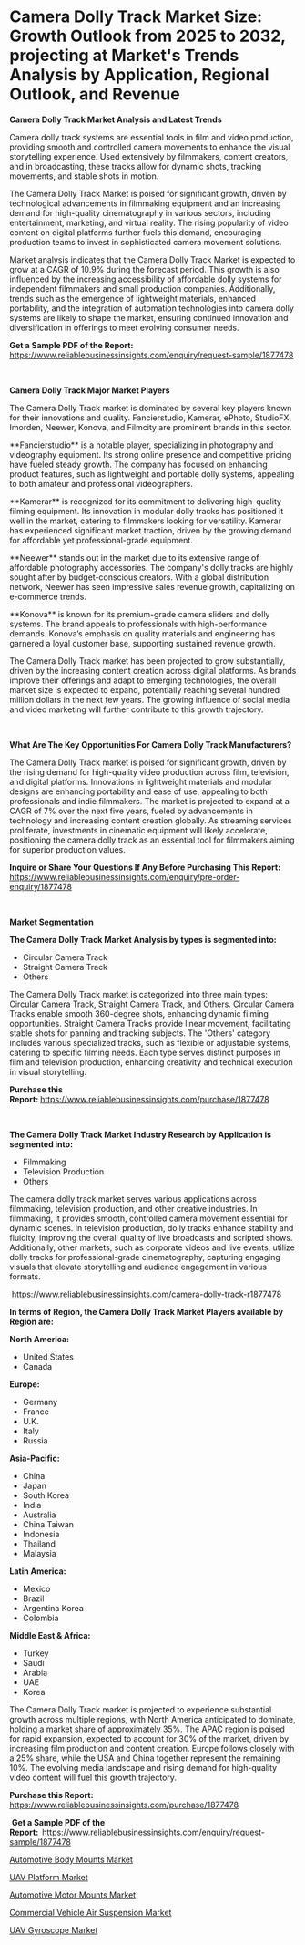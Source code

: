 <p><h1>Camera Dolly Track Market Size: Growth Outlook from 2025 to 2032, projecting at Market's Trends Analysis by Application, Regional Outlook, and Revenue</h1></p><p><strong>Camera Dolly Track Market Analysis and Latest Trends</strong></p>
<p><p>Camera dolly track systems are essential tools in film and video production, providing smooth and controlled camera movements to enhance the visual storytelling experience. Used extensively by filmmakers, content creators, and in broadcasting, these tracks allow for dynamic shots, tracking movements, and stable shots in motion.</p><p>The Camera Dolly Track Market is poised for significant growth, driven by technological advancements in filmmaking equipment and an increasing demand for high-quality cinematography in various sectors, including entertainment, marketing, and virtual reality. The rising popularity of video content on digital platforms further fuels this demand, encouraging production teams to invest in sophisticated camera movement solutions.</p><p>Market analysis indicates that the Camera Dolly Track Market is expected to grow at a CAGR of 10.9% during the forecast period. This growth is also influenced by the increasing accessibility of affordable dolly systems for independent filmmakers and small production companies. Additionally, trends such as the emergence of lightweight materials, enhanced portability, and the integration of automation technologies into camera dolly systems are likely to shape the market, ensuring continued innovation and diversification in offerings to meet evolving consumer needs.</p></p>
<p><strong>Get a Sample PDF of the Report:&nbsp;</strong> <a href="https://www.reliablebusinessinsights.com/enquiry/request-sample/1877478?utm_campaign=96&utm_medium=2&utm_source=Github&utm_content=ia&utm_term=19022025&utm_id=camera-dolly-track">https://www.reliablebusinessinsights.com/enquiry/request-sample/1877478</a></p>
<p>&nbsp;</p>
<p><strong>Camera Dolly Track Major Market Players</strong></p>
<p><p>The Camera Dolly Track market is dominated by several key players known for their innovations and quality. Fancierstudio, Kamerar, ePhoto, StudioFX, Imorden, Neewer, Konova, and Filmcity are prominent brands in this sector.</p><p>**Fancierstudio** is a notable player, specializing in photography and videography equipment. Its strong online presence and competitive pricing have fueled steady growth. The company has focused on enhancing product features, such as lightweight and portable dolly systems, appealing to both amateur and professional videographers.</p><p>**Kamerar** is recognized for its commitment to delivering high-quality filming equipment. Its innovation in modular dolly tracks has positioned it well in the market, catering to filmmakers looking for versatility. Kamerar has experienced significant market traction, driven by the growing demand for affordable yet professional-grade equipment.</p><p>**Neewer** stands out in the market due to its extensive range of affordable photography accessories. The company's dolly tracks are highly sought after by budget-conscious creators. With a global distribution network, Neewer has seen impressive sales revenue growth, capitalizing on e-commerce trends.</p><p>**Konova** is known for its premium-grade camera sliders and dolly systems. The brand appeals to professionals with high-performance demands. Konova’s emphasis on quality materials and engineering has garnered a loyal customer base, supporting sustained revenue growth.</p><p>The Camera Dolly Track market has been projected to grow substantially, driven by the increasing content creation across digital platforms. As brands improve their offerings and adapt to emerging technologies, the overall market size is expected to expand, potentially reaching several hundred million dollars in the next few years. The growing influence of social media and video marketing will further contribute to this growth trajectory.</p></p>
<p>&nbsp;</p>
<p><strong>What Are The Key Opportunities For Camera Dolly Track Manufacturers?</strong></p>
<p><p>The Camera Dolly Track market is poised for significant growth, driven by the rising demand for high-quality video production across film, television, and digital platforms. Innovations in lightweight materials and modular designs are enhancing portability and ease of use, appealing to both professionals and indie filmmakers. The market is projected to expand at a CAGR of 7% over the next five years, fueled by advancements in technology and increasing content creation globally. As streaming services proliferate, investments in cinematic equipment will likely accelerate, positioning the camera dolly track as an essential tool for filmmakers aiming for superior production values.</p></p>
<p><strong>Inquire or Share Your Questions If Any Before Purchasing This Report:</strong> <a href="https://www.reliablebusinessinsights.com/enquiry/pre-order-enquiry/1877478?utm_campaign=96&utm_medium=2&utm_source=Github&utm_content=ia&utm_term=19022025&utm_id=camera-dolly-track">https://www.reliablebusinessinsights.com/enquiry/pre-order-enquiry/1877478</a></p>
<p>&nbsp;</p>
<p><strong>Market Segmentation</strong></p>
<p><strong>The Camera Dolly Track Market Analysis by types is segmented into:</strong></p>
<p><ul><li>Circular Camera Track</li><li>Straight Camera Track</li><li>Others</li></ul></p>
<p><p>The Camera Dolly Track market is categorized into three main types: Circular Camera Track, Straight Camera Track, and Others. Circular Camera Tracks enable smooth 360-degree shots, enhancing dynamic filming opportunities. Straight Camera Tracks provide linear movement, facilitating stable shots for panning and tracking subjects. The 'Others' category includes various specialized tracks, such as flexible or adjustable systems, catering to specific filming needs. Each type serves distinct purposes in film and television production, enhancing creativity and technical execution in visual storytelling.</p></p>
<p><strong>Purchase this Report:&nbsp;</strong><a href="https://www.reliablebusinessinsights.com/purchase/1877478?utm_campaign=96&utm_medium=2&utm_source=Github&utm_content=ia&utm_term=19022025&utm_id=camera-dolly-track">https://www.reliablebusinessinsights.com/purchase/1877478</a></p>
<p>&nbsp;</p>
<p><strong>The Camera Dolly Track Market Industry Research by Application is segmented into:</strong></p>
<p><ul><li>Filmmaking</li><li>Television Production</li><li>Others</li></ul></p>
<p><p>The camera dolly track market serves various applications across filmmaking, television production, and other creative industries. In filmmaking, it provides smooth, controlled camera movement essential for dynamic scenes. In television production, dolly tracks enhance stability and fluidity, improving the overall quality of live broadcasts and scripted shows. Additionally, other markets, such as corporate videos and live events, utilize dolly tracks for professional-grade cinematography, capturing engaging visuals that elevate storytelling and audience engagement in various formats.</p></p>
<p><a href="https://www.reliablebusinessinsights.com/camera-dolly-track-r1877478?utm_campaign=96&utm_medium=2&utm_source=Github&utm_content=ia&utm_term=19022025&utm_id=camera-dolly-track">&nbsp;https://www.reliablebusinessinsights.com/camera-dolly-track-r1877478</a></p>
<p><strong>In terms of Region, the Camera Dolly Track Market Players available by Region are:</strong></p>
<p>
    <p> <strong> North America: </strong>
        <ul>
            <li>United States</li>
            <li>Canada</li>
        </ul>
        </p> 
    <p> <strong> Europe: </strong>
        <ul>
            <li>Germany</li>
            <li>France</li>
            <li>U.K.</li>
            <li>Italy</li>
            <li>Russia</li>
        </ul>
        </p> 
    <p> <strong> Asia-Pacific: </strong>
        <ul>
            <li>China</li>
            <li>Japan</li>
            <li>South Korea</li>
            <li>India</li>
            <li>Australia</li>
            <li>China Taiwan</li>
            <li>Indonesia</li>
            <li>Thailand</li>
            <li>Malaysia</li>
        </ul>
        </p> 
    <p> <strong> Latin America: </strong>
        <ul>
            <li>Mexico</li>
            <li>Brazil</li>
            <li>Argentina Korea</li>
            <li>Colombia</li>
        </ul>
        </p> 
    <p> <strong> Middle East & Africa: </strong>
        <ul>
            <li>Turkey</li>
            <li>Saudi</li>
            <li>Arabia</li>
            <li>UAE</li>
            <li>Korea</li>
        </ul>
    </p>
    </p>
<p><p>The Camera Dolly Track market is projected to experience substantial growth across multiple regions, with North America anticipated to dominate, holding a market share of approximately 35%. The APAC region is poised for rapid expansion, expected to account for 30% of the market, driven by increasing film production and content creation. Europe follows closely with a 25% share, while the USA and China together represent the remaining 10%. The evolving media landscape and rising demand for high-quality video content will fuel this growth trajectory.</p></p>
<p><strong>Purchase this Report: </strong><a href="https://www.reliablebusinessinsights.com/purchase/1877478?utm_campaign=96&utm_medium=2&utm_source=Github&utm_content=ia&utm_term=19022025&utm_id=camera-dolly-track">https://www.reliablebusinessinsights.com/purchase/1877478</a></p>
<p>&nbsp;<strong>Get a Sample PDF of the Report:&nbsp;&nbsp;</strong><a href="https://www.reliablebusinessinsights.com/enquiry/request-sample/1877478?utm_campaign=96&utm_medium=2&utm_source=Github&utm_content=ia&utm_term=19022025&utm_id=camera-dolly-track">https://www.reliablebusinessinsights.com/enquiry/request-sample/1877478</a></p>
<p><strong></strong></p>
<p><p><a href="https://github.com/tiagoamicijo/Market-Research-Report-List-1/blob/main/automotive-body-mounts-market.md?utm_campaign=96&utm_medium=2&utm_source=Github&utm_content=ia&utm_term=19022025&utm_id=camera-dolly-track">Automotive Body Mounts Market</a></p><p><a href="https://github.com/wwwkeltoum/Market-Research-Report-List-5/blob/main/uav-platform-market.md?utm_campaign=96&utm_medium=2&utm_source=Github&utm_content=ia&utm_term=19022025&utm_id=camera-dolly-track">UAV Platform Market</a></p><p><a href="https://github.com/rigelciara0p/Market-Research-Report-List-1/blob/main/automotive-motor-mounts-market.md?utm_campaign=96&utm_medium=2&utm_source=Github&utm_content=ia&utm_term=19022025&utm_id=camera-dolly-track">Automotive Motor Mounts Market</a></p><p><a href="https://github.com/boltermuseke/Market-Research-Report-List-1/blob/main/commercial-vehicle-air-suspension-market.md?utm_campaign=96&utm_medium=2&utm_source=Github&utm_content=ia&utm_term=19022025&utm_id=camera-dolly-track">Commercial Vehicle Air Suspension Market</a></p><p><a href="https://github.com/koomanprudy/Market-Research-Report-List-1/blob/main/uav-gyroscope-market.md?utm_campaign=96&utm_medium=2&utm_source=Github&utm_content=ia&utm_term=19022025&utm_id=camera-dolly-track">UAV Gyroscope Market</a></p></p>